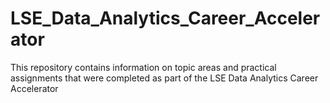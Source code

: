 # LSE_Data_Analytics_Career_Accelerator
This repository contains information on topic areas and practical assignments that were completed as part of the LSE Data Analytics Career Accelerator
